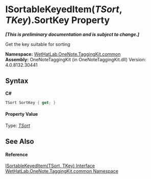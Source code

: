 # ISortableKeyedItem(*TSort*, *TKey*).SortKey Property 
 _**\[This is preliminary documentation and is subject to change.\]**_

Get the key suitable for sorting

**Namespace:**&nbsp;<a href="bcdbab9c-63d1-48a4-6937-af53fb8d9a55">WetHatLab.OneNote.TaggingKit.common</a><br />**Assembly:**&nbsp;OneNoteTaggingKit (in OneNoteTaggingKit.dll) Version: 4.0.8132.30441

## Syntax

**C#**<br />
``` C#
TSort SortKey { get; }
```


#### Property Value
Type: <a href="abc8440c-8348-edc3-9675-675356bab9f8">*TSort*</a>

## See Also


#### Reference
<a href="abc8440c-8348-edc3-9675-675356bab9f8">ISortableKeyedItem(TSort, TKey) Interface</a><br /><a href="bcdbab9c-63d1-48a4-6937-af53fb8d9a55">WetHatLab.OneNote.TaggingKit.common Namespace</a><br />